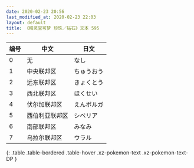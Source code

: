 ```yaml
---
date: 2020-02-23 20:56
last_modified_at: 2020-02-23 22:03
layout: default
title: 《精灵宝可梦 珍珠／钻石》文本 595
---
```

| 编号 | 中文 | 日文 |
| ---- | ---- | ---- |
| 0 | 无 | なし |
| 1 | 中央联邦区 | ちゅうおう |
| 2 | 远东联邦区 | きょくとう |
| 3 | 西北联邦区 | ほくせい |
| 4 | 伏尔加联邦区 | えんボルガ |
| 5 | 西伯利亚联邦区 | シベリア |
| 6 | 南部联邦区 | みなみ |
| 7 | 乌拉尔联邦区 | ウラル |
{: .table .table-bordered .table-hover .xz-pokemon-text .xz-pokemon-text-DP }